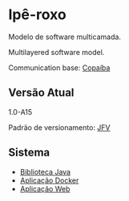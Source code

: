 # Ipê-roxo

Modelo de software multicamada.

Multilayered software model.

Communication base: [Copaíba](http://joseflavio.com/copaiba)

## Versão Atual

1.0-A15

Padrão de versionamento: [JFV](http://joseflavio.com/jfv)

## Sistema

* [Biblioteca Java](https://github.com/joseflaviojr/iperoxo/tree/master/iperoxo-java)
* [Aplicação Docker](https://github.com/joseflaviojr/iperoxo/tree/master/iperoxo-docker)
* [Aplicação Web](https://github.com/joseflaviojr/iperoxo/tree/master/iperoxo-web)
